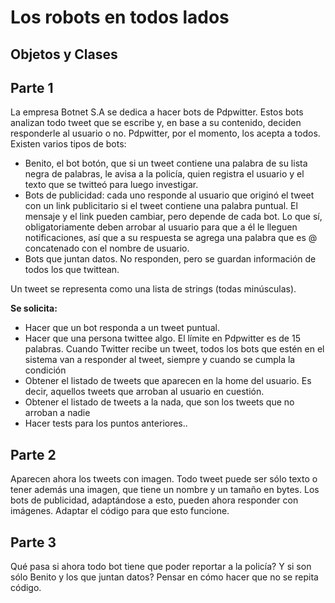 # Los robots en todos lados

## Objetos y Clases


## Parte 1
La empresa Botnet S.A se dedica a hacer bots de Pdpwitter. Estos bots analizan todo tweet que se escribe y, en base a su contenido, deciden responderle al usuario o no. Pdpwitter, por el momento, los acepta a todos. Existen varios tipos de bots:
- Benito, el bot botón, que si un tweet contiene una palabra de su lista negra de palabras, le avisa a la policía, quien registra el usuario y el texto que se twitteó para luego investigar.
- Bots de publicidad: cada uno responde al usuario que originó el tweet con un link publicitario si el tweet contiene una palabra puntual. El mensaje y el link pueden cambiar, pero depende de cada bot. Lo que sí, obligatoriamente deben arrobar al usuario para que a él le lleguen notificaciones, así que a su respuesta se agrega una palabra que es @ concatenado con el nombre de usuario.
- Bots que juntan datos. No responden, pero se guardan información de todos los que twittean.

Un tweet se representa como una lista de strings (todas minúsculas).

**Se solicita:**

- Hacer que un bot responda a un tweet puntual.
- Hacer que una persona twittee algo. El límite en Pdpwitter es de 15 palabras. Cuando Twitter recibe un tweet, todos los bots que estén en el sistema van a responder al tweet, siempre y cuando se cumpla la condición
- Obtener el listado de tweets que aparecen en la home del usuario. Es decir, aquellos tweets que arroban al usuario en cuestión.
- Obtener el listado de tweets a la nada, que son los tweets que no arroban a nadie
- Hacer tests para los puntos anteriores..

## Parte 2
Aparecen ahora los tweets con imagen. Todo tweet puede ser sólo texto o tener además una imagen, que tiene un nombre y un tamaño en bytes. Los bots de publicidad, adaptándose a esto, pueden ahora responder con imágenes. Adaptar el código para que esto funcione.

## Parte 3
Qué pasa si ahora todo bot tiene que poder reportar a la policía? Y si son sólo Benito y los que juntan datos? Pensar en cómo hacer que no se repita código.
